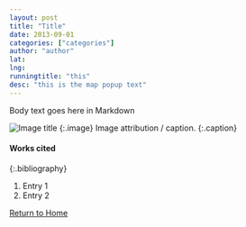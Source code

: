 ```yaml
---
layout: post
title: "Title"
date: 2013-09-01
categories: ["categories"]
author: "author"
lat:
lng:
runningtitle: "this"
desc: "this is the map popup text"
---
```

Body text goes here in Markdown

![Image title](images/filename.jpg)
   {:.image}
Image attribution / caption.
   {:.caption} 

#### Works cited

{:.bibliography}
1. Entry 1
2. Entry 2

[Return to Home](https://uclachicanxstudies.github.io/BarrioSuburbanisms/)

